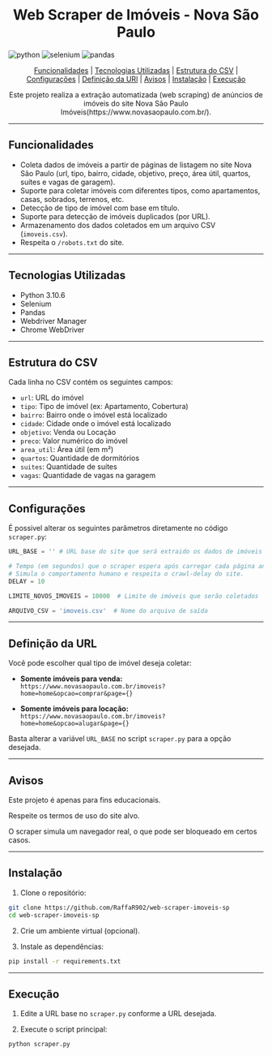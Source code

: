 [PYTHON__BADGE]:https://img.shields.io/badge/python-3670A0?style=for-the-badge&logo=python&logoColor=ffdd54
[SELENIUM__BADGE]:https://img.shields.io/badge/Selenium-43B02A?logo=Selenium&logoColor=white
[PANDAS__BADGE]:https://img.shields.io/badge/-Pandas-333333?style=flat&logo=pandas

<h1 align="center" style="font-weight: bold;">Web Scraper de Imóveis - Nova São Paulo</h1>

![python][PYTHON__BADGE]
![selenium][SELENIUM__BADGE]
![pandas][PANDAS__BADGE]

<p align="center">
    <a href="#funcionalidades">Funcionalidades</a> | 
    <a href="#tecnologiasUtilizadas">Tecnologias Utilizadas</a> |
    <a href="#estruturaCsv">Estrutura do CSV</a> |
    <a href="#configuracoes">Configurações</a> |
    <a href="definicaoUrl">Definição da URl</a> |
    <a href="avisos">Avisos</a> |
    <a href="instalacao">Instalação</a> |
    <a href="execucao">Execução</a>
</p>

<p align="center">Este projeto realiza a extração automatizada (web scraping) de anúncios de imóveis do site Nova São Paulo Imóveis(https://www.novasaopaulo.com.br/).</p>

---

<h2 id="funcionalidades">Funcionalidades</h2>

- Coleta dados de imóveis a partir de páginas de listagem no site Nova São Paulo (url, tipo, bairro, cidade, objetivo, preço, área útil, quartos, suítes e vagas de garagem).
- Suporte para coletar imóveis com diferentes tipos, como apartamentos, casas, sobrados, terrenos, etc.
- Detecção de tipo de imóvel com base em título.
- Suporte para detecção de imóveis duplicados (por URL).
- Armazenamento dos dados coletados em um arquivo CSV (`imoveis.csv`).
- Respeita o `/robots.txt` do site.

---

<h2 id="tecnologiasUtilizadas">Tecnologias Utilizadas</h2>

- Python 3.10.6
- Selenium
- Pandas
- Webdriver Manager
- Chrome WebDriver

---

<h2 id="estruturaCsv">Estrutura do CSV</h2>

Cada linha no CSV contém os seguintes campos:

- `url`: URL do imóvel
- `tipo`: Tipo de imóvel (ex: Apartamento, Cobertura)
- `bairro`: Bairro onde o imóvel está localizado
- `cidade`: Cidade onde o imóvel está localizado
- `objetivo`: Venda ou Locação
- `preco`: Valor numérico do imóvel
- `area_util`: Área útil (em m²)
- `quartos`: Quantidade de dormitórios
- `suites`: Quantidade de suítes
- `vagas`: Quantidade de vagas na garagem

---

<h2 id="configuracoes">Configurações</h2>

É possivel alterar os seguintes parâmetros diretamente no código `scraper.py`:

```python
URL_BASE = '' # URL base do site que será extraido os dados de imóveis

# Tempo (em segundos) que o scraper espera após carregar cada página antes de extrair os dados
# Simula o comportamento humano e respeita o crawl-delay do site.
DELAY = 10  

LIMITE_NOVOS_IMOVEIS = 10000  # Limite de imóveis que serão coletados

ARQUIVO_CSV = 'imoveis.csv'  # Nome do arquivo de saída
```

---

<h2 id="definicaoUrl">Definição da URL</h2>

Você pode escolher qual tipo de imóvel deseja coletar:

- **Somente imóveis para venda:**  
    `https://www.novasaopaulo.com.br/imoveis?home=home&opcao=comprar&page={}`

- **Somente imóveis para locação:**  
    `https://www.novasaopaulo.com.br/imoveis?home=home&opcao=alugar&page={}`

Basta alterar a variável `URL_BASE` no script `scraper.py` para a opção desejada.

---

<h2 id="avisos">Avisos</h2>

Este projeto é apenas para fins educacionais.

Respeite os termos de uso do site alvo.

O scraper simula um navegador real, o que pode ser bloqueado em certos casos.

---

<h2 id="instalacao">Instalação</h2>

1. Clone o repositório:

```bash
git clone https://github.com/RaffaR902/web-scraper-imoveis-sp
cd web-scraper-imoveis-sp
```

2. Crie um ambiente virtual (opcional).

3. Instale as dependências:

```bash
pip install -r requirements.txt
```

---

<h2 id="execucao">Execução</h2>

1. Edite a URL base no `scraper.py` conforme a URL desejada.

2. Execute o script principal:

```bash
python scraper.py
```
